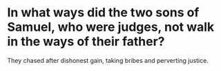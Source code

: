 # In what ways did the two sons of Samuel, who were judges, not walk in the ways of their father?

They chased after dishonest gain, taking bribes and perverting justice.
